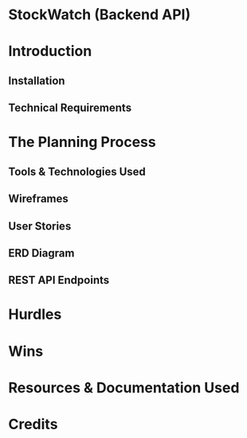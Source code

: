 # StockWatch (Backend API)
<h1>Introduction</h1>
<h2>Installation</h2>
<h2>Technical Requirements</h2>
<h1>The Planning Process</h1>
<h2>Tools & Technologies Used</h2>
<h2>Wireframes</h2>
<h2>User Stories</h2>
<h2>ERD Diagram</h2>
<h2>REST API Endpoints</h2>
<h1>Hurdles</h1>
<h1>Wins</h1>
<h1>Resources & Documentation Used</h1>
<h1>Credits</h1>
